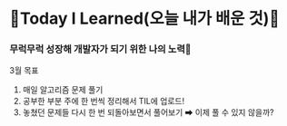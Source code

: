 
# 🌱Today I Learned(오늘 내가 배운 것)🌱

<h3> 무럭무럭 성장해 개발자가 되기 위한 나의 노력🤞</h3>

3월 목표
1. 매일 알고리즘 문제 풀기
2. 공부한 부분 주에 한 번씩 정리해서 TIL에 업로드!
3. 놓쳤던 문제들 다시 한 번 되돌아보면서 풀어보기 ➡ 이제 풀 수 있지 않을까?